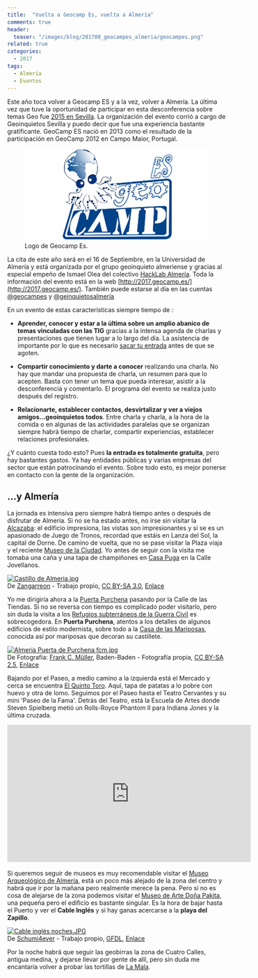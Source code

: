 ```yaml
---
title:  "Vuelta a Geocamp Es, vuelta a Almería"
comments: true
header:
  teaser: "/images/blog/201708_geocampes_almeria/geocampes.png"
related: true
categories: 
  - 2017
tags:
  - Almería
  - Eventos
---
```


Este año toca volver a Geocamp ES y a la vez, volver a Almería. La última vez que tuve la oportunidad de participar en esta desconferencia sobre temas Geo fue [2015 en Sevilla](/presentaciones/presentacion-geocampes-sevilla-nubes-plugins-y-html-para-visores-patrimoniales/ "Presentación GeocampEs 2015 “Nubes, plugins y HTML para visores patrimoniales”"). La organización del evento corrió a cargo de Geoinquietos Sevilla y puedo decir que fue una experiencia bastante gratificante. GeoCamp ES nació en 2013 como el resultado de la participación en GeoCamp 2012 en Campo Maior, Portugal.

<figure>
  <img src="/images/blog/201708_geocampes_almeria/geocampes.png" alt="Logo de Geocamp Es.">
  <figcaption>Logo de Geocamp Es.</figcaption>
</figure>

La cita de este año será en el 16 de Septiembre, en la Universidad de Almería y está organizada por el grupo geoinquieto almeriense y gracias al especial empeño de Ismael Olea del colectivo [HackLab Almería](http://hacklabalmeria.net/). Toda la información del evento está en la web [http://2017.geocamp.es/](http://2017.geocamp.es/). También puede estarse al día en las cuentas [@geocampes](https://twitter.com/geocampes) y [@geinquietosalmería](https://twitter.com/GeoinquietosALM)

En un evento de estas características siempre tiempo de :

* **Aprender, conocer y estar a la última sobre un amplio abanico de temas vinculadas con las TIG** gracias a la intensa agenda de charlas y presentaciones que tienen lugar a lo largo del día. La asistencia de importante por lo que es necesario [sacar tu entrada](https://www.eventbrite.es/e/entradas-geocamp-2017-34316616925?ref=ebtn "Sacar entrada") antes de que se agoten.

* **Compartir conocimiento y darte a conocer** realizando una charla. No hay que mandar una propuesta de charla, un resumen para que lo acepten. Basta con tener un tema que pueda interesar, asistir a la desconferencia y comentarlo. El programa del evento se realiza justo después del registro.

* **Relacionarte, establecer contactos, desvirtalizar y ver a viejos amigos...geoinquietos todos**. Entre charla y charla, a la hora de la comida o en algunas de las actividades paralelas que se organizan siempre habrá tiempo de charlar, compartir experiencias, establecer relaciones profesionales.

¿Y cuánto cuesta todo esto? Pues **la entrada es totalmente gratuita**, pero hay bastantes gastos. Ya hay entidades públicas y varias empresas del sector que están patrocinando el evento. Sobre todo esto, es mejor ponerse en contacto con la gente de la organización.

## ...y Almería

La jornada es intensiva pero siempre habrá tiempo antes o después de disfrutar de Almería. Si no se ha estado antes, no irse sin visitar la [Alcazaba](http://www.andalucia.org/es/turismo-cultural/visitas/almeria/monumentos/alcazaba-de-almeria/): el edificio impresiona, las vistas son impresionantes y si se es un apasionado de Juego de Tronos, recordad que estáis en Lanza del Sol, la capital de Dorne. De camino de vuelta, que no se pase visitar la Plaza viaja y el reciente [Museo de la Ciudad](https://www.turismodealmeria.org/). Yo antes de seguir con la visita me tomaba una caña y una tapa de champiñones en [Casa Puga](https://www.facebook.com/barcasapuga.es/) en la Calle Jovellanos.

<p><a href="https://commons.wikimedia.org/wiki/File:Castillo_de_Almeria.jpg#/media/File:Castillo_de_Almeria.jpg"><img src="https://upload.wikimedia.org/wikipedia/commons/c/c7/Castillo_de_Almeria.jpg" alt="Castillo de Almeria.jpg" height="426" width="640"></a><br>De <a href="//commons.wikimedia.org/w/index.php?title=User:Zangarreon&amp;action=edit&amp;redlink=1" class="new" title="User:Zangarreon (page does not exist)">Zangarreon</a> - <span class="int-own-work" lang="es">Trabajo propio</span>, <a href="http://creativecommons.org/licenses/by-sa/3.0" title="Creative Commons Attribution-Share Alike 3.0">CC BY-SA 3.0</a>, <a href="https://commons.wikimedia.org/w/index.php?curid=26160929">Enlace</a></p>

Yo me dirigiría ahora a la [Puerta Purchena](https://es.wikipedia.org/wiki/Puerta_de_Purchena) pasando por la Calle de las Tiendas. Si no se reversa con tiempo es complicado poder visitarlo, pero sin duda la visita a los [Refugios subterráneos de la Guerra Civil](http://www.almeriacultura.com/index.php?view=venueevents&id=64&option=com_eventlist&Itemid=112) es sobrecogedora. En **Puerta Purchena**, atentos a los detalles de algunos edificios de estilo modernista, sobre todo a la [Casa de las Mariposas](https://es.wikipedia.org/wiki/Casa_de_las_Mariposas_(Almer%C3%ADa)), conocida así por mariposas que decoran su castillete. 

<p><a href="https://commons.wikimedia.org/wiki/File:Almeria_Puerta_de_Purchena_fcm.jpg#/media/File:Almeria_Puerta_de_Purchena_fcm.jpg"><img src="https://upload.wikimedia.org/wikipedia/commons/2/29/Almeria_Puerta_de_Purchena_fcm.jpg" alt="Almeria Puerta de Purchena fcm.jpg" height="480" width="640"></a><br>De Fotografía: <a href="//commons.wikimedia.org/wiki/User:Frank_C._M%C3%BCller" title="User:Frank C. Müller">Frank C. Müller</a>, Baden-Baden - <span class="int-own-work">Fotografía propia</span>, <a href="http://creativecommons.org/licenses/by-sa/2.5" title="Creative Commons Attribution-Share Alike 2.5">CC BY-SA 2.5</a>, <a href="https://commons.wikimedia.org/w/index.php?curid=1238129">Enlace</a></p>

Bajando por el Paseo, a medio camino a la izquierda está el Mercado y cerca se encuentra [El Quinto Toro](https://www.tripadvisor.es/Restaurant_Review-g187429-d3750990-Reviews-El_Quinto_Toro-Almeria_Province_of_Almeria_Andalucia.html "El Quinto Toro"). Aquí, tapa de patatas a lo pobre con huevo y otra  de lomo. Seguimos por el Paseo hasta el Teatro Cervantes y su mini 'Paseo de la Fama'. Detrás del Teatro, está la Escuela de Artes donde  Steven Spielberg metió un Rolls-Royce Phantom II para Indiana Jones y la última cruzada.

<iframe width="560" height="315" src="https://www.youtube.com/embed/oMRRzYJjOw4" frameborder="0" allowfullscreen></iframe>


Si queremos seguir de museos es muy recomendable visitar el [Museo Arqueológico de Almería](http://www.museosdeandalucia.es/cultura/museos/MAL/ "Museo Arqueológico de Almería"), está un poco más alejado de la zona del centro y habrá que ir por la mañana pero realmente merece la pena. Pero si no es cosa de alejarse de la zona podemos visitar el [Museo de Arte Doña Pakita](https://www.museodeartealmeria.com/ "Museo de Arte Doña Pakita"), una pequeña pero el edificio es bastante singular. Es la hora de bajar hasta el Puerto y ver el **Cable Inglés** y si hay ganas acercarse a la **playa del Zapillo**.

<p><a href="https://commons.wikimedia.org/wiki/File:Cable_ingl%C3%A9s_noches.JPG#/media/File:Cable_ingl%C3%A9s_noches.JPG"><img src="https://upload.wikimedia.org/wikipedia/commons/4/41/Cable_ingl%C3%A9s_noches.JPG" alt="Cable inglés noches.JPG" height="480" width="638"></a><br>De <a href="//commons.wikimedia.org/wiki/User:Schumi4ever" title="User:Schumi4ever">Schumi4ever</a> - <span class="int-own-work" lang="es">Trabajo propio</span>, <a href="http://www.gnu.org/copyleft/fdl.html" title="GNU Free Documentation License">GFDL</a>, <a href="https://commons.wikimedia.org/w/index.php?curid=5714815">Enlace</a></p>

Por la noche habrá que seguir las geobirras la zona de Cuatro Calles, antigua medina, y dejarse llevar por gente de allí, pero sin duda me encantaría volver a probar las tortillas de [La Mala](http://lamala.es/ "Tortillería La Mala").
